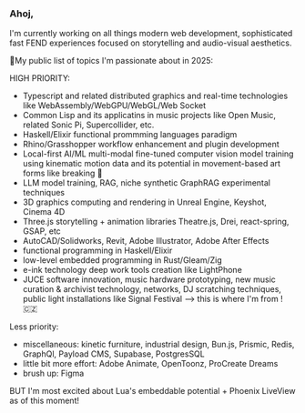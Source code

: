 ### Ahoj,

I'm currently working on all things modern web development, sophisticated fast FEND experiences focused on storytelling and audio-visual aesthetics.

🌱My public list of topics I'm passionate about in 2025:

HIGH PRIORITY:
- Typescript and related distributed graphics and real-time technologies like WebAssembly/WebGPU/WebGL/Web Socket
- Common Lisp and its applicatins in music projects like Open Music, related Sonic Pi, Supercollider, etc.
- Haskell/Elixir functional prommming languages paradigm
- Rhino/Grasshopper workflow enhancement and plugin development
- Local-first AI/ML multi-modal fine-tuned computer vision model training using kinematic motion data and its potential in movement-based art forms like breaking 🪩
- LLM model training, RAG, niche synthetic GraphRAG experimental techniques
- 3D graphics computing and rendering in Unreal Engine, Keyshot, Cinema 4D
- Three.js storytelling + animation libraries Theatre.js, Drei, react-spring, GSAP, etc
- AutoCAD/Solidworks, Revit, Adobe Illustrator, Adobe After Effects
- functional programming in Haskell/Elixir
- low-level embedded programming in Rust/Gleam/Zig
- e-ink technology deep work tools creation like LightPhone
- JUCE software innovation, music hardware prototyping, new music curation & archivist technology, networks, DJ scratching techniques, public light installations like Signal Festival --> this is where I'm from ! 🇨🇿

Less priority:
- miscellaneous: kinetic furniture, industrial design, Bun.js, Prismic, Redis, GraphQl, Payload CMS, Supabase, PostgresSQL
- little bit more effort: Adobe Animate, OpenToonz, ProCreate Dreams
- brush up: Figma

BUT I'm most excited about Lua's embeddable potential + Phoenix LiveView as of this moment!

<!---- "everything I do is for my 17 year old self"
est. 2019 !---->
<!---- passionate about all things in Web Development 🖥 -->

<!---- 🔭 I’m currently working on websites for Flip Makers, Kolektív
- 🌱 I’m currently learning Vue.js 👯 I’m looking to collaborate on ...
- 🤔 I’m looking for help with ...
- 💬 Ask me about ...
- 📫 How to reach me: ...
- 😄 Pronouns: ...
- ⚡ Fun fact: I'm quadralingual so communication shouldn't be an issue!
-->
